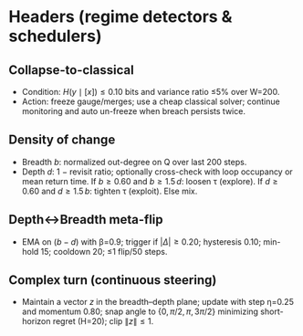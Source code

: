 # Headers (regime detectors & schedulers)

## Collapse-to-classical
- Condition: $H(y\mid [x])\le 0.10$ bits and variance ratio ≤5% over W=200.
- Action: freeze gauge/merges; use a cheap classical solver; continue monitoring and auto un-freeze when breach persists twice.

## Density of change
- Breadth $b$: normalized out-degree on Q over last 200 steps.
- Depth $d$: 1 − revisit ratio; optionally cross-check with loop occupancy or mean return time. If $b\ge 0.60$ and $b\ge 1.5\,d$: loosen τ (explore). If $d\ge 0.60$ and $d\ge 1.5\,b$: tighten τ (exploit). Else mix.

## Depth↔Breadth meta-flip
- EMA on $(b-d)$ with β=0.9; trigger if $|Δ|\ge 0.20$; hysteresis 0.10; min-hold 15; cooldown 20; ≤1 flip/50 steps.

## Complex turn (continuous steering)
- Maintain a vector $z$ in the breadth–depth plane; update with step η=0.25 and momentum 0.80; snap angle to $\{0, \pi/2, \pi, 3\pi/2\}$ minimizing short-horizon regret (H=20); clip $\|z\|\le 1$.

